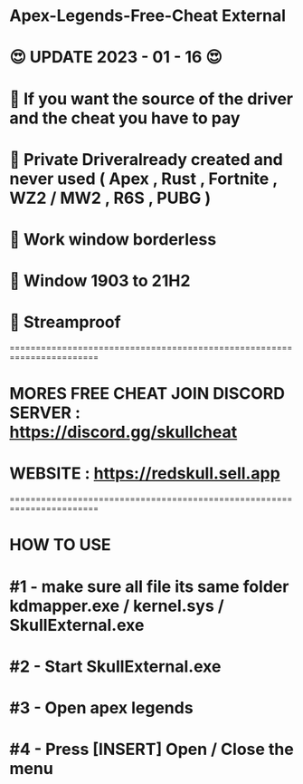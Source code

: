 # Apex-Legends-Free-Cheat External
# 😍 UPDATE 2023 - 01 - 16 😍
# 💸 If you want the source of the driver and the cheat you have to pay
# 🔅 Private  Driveralready created and never used ( Apex , Rust , Fortnite , WZ2 / MW2 , R6S , PUBG ) 
# 🔗 Work window borderless 
# 🔗 Window 1903 to 21H2
# 🔗 Streamproof
=======================================================================
# MORES FREE CHEAT  JOIN DISCORD SERVER : https://discord.gg/skullcheat
# WEBSITE : https://redskull.sell.app
=======================================================================
# HOW TO USE
# #1 - make sure all file its same folder kdmapper.exe / kernel.sys / SkullExternal.exe
# #2 - Start SkullExternal.exe
# #3 - Open apex legends
# #4 - Press [INSERT] Open / Close the menu
